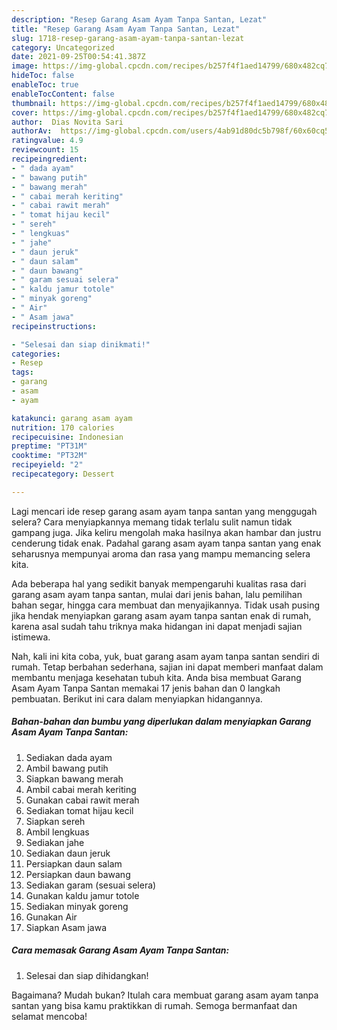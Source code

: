 ```yaml
---
description: "Resep Garang Asam Ayam Tanpa Santan, Lezat"
title: "Resep Garang Asam Ayam Tanpa Santan, Lezat"
slug: 1718-resep-garang-asam-ayam-tanpa-santan-lezat
category: Uncategorized
date: 2021-09-25T00:54:41.387Z
image: https://img-global.cpcdn.com/recipes/b257f4f1aed14799/680x482cq70/garang-asam-ayam-tanpa-santan-foto-resep-utama.jpg
hideToc: false
enableToc: true
enableTocContent: false
thumbnail: https://img-global.cpcdn.com/recipes/b257f4f1aed14799/680x482cq70/garang-asam-ayam-tanpa-santan-foto-resep-utama.jpg
cover: https://img-global.cpcdn.com/recipes/b257f4f1aed14799/680x482cq70/garang-asam-ayam-tanpa-santan-foto-resep-utama.jpg
author:  Dias Novita Sari
authorAv:  https://img-global.cpcdn.com/users/4ab91d80dc5b798f/60x60cq50/avatar.jpg
ratingvalue: 4.9
reviewcount: 15
recipeingredient:
- " dada ayam"
- " bawang putih"
- " bawang merah"
- " cabai merah keriting"
- " cabai rawit merah"
- " tomat hijau kecil"
- " sereh"
- " lengkuas"
- " jahe"
- " daun jeruk"
- " daun salam"
- " daun bawang"
- " garam sesuai selera"
- " kaldu jamur totole"
- " minyak goreng"
- " Air"
- " Asam jawa"
recipeinstructions:

- "Selesai dan siap dinikmati!"
categories:
- Resep
tags:
- garang
- asam
- ayam

katakunci: garang asam ayam 
nutrition: 170 calories
recipecuisine: Indonesian
preptime: "PT31M"
cooktime: "PT32M"
recipeyield: "2"
recipecategory: Dessert

---
```



Lagi mencari ide resep garang asam ayam tanpa santan yang menggugah selera? Cara menyiapkannya memang tidak terlalu sulit namun tidak gampang juga. Jika keliru mengolah maka hasilnya akan hambar dan justru cenderung tidak enak. Padahal garang asam ayam tanpa santan yang enak seharusnya mempunyai aroma dan rasa yang mampu memancing selera kita.


Ada beberapa hal yang sedikit banyak mempengaruhi kualitas rasa dari garang asam ayam tanpa santan, mulai dari jenis bahan, lalu pemilihan bahan segar, hingga cara membuat dan menyajikannya. Tidak usah pusing jika hendak menyiapkan garang asam ayam tanpa santan enak di rumah, karena asal sudah tahu triknya maka hidangan ini dapat menjadi sajian istimewa.




Nah, kali ini kita coba, yuk, buat garang asam ayam tanpa santan sendiri di rumah. Tetap berbahan sederhana, sajian ini dapat memberi manfaat dalam membantu menjaga kesehatan tubuh kita. Anda bisa membuat Garang Asam Ayam Tanpa Santan memakai 17 jenis bahan dan 0 langkah pembuatan. Berikut ini cara dalam menyiapkan hidangannya.

<!--inarticleads1-->

##### Bahan-bahan dan bumbu yang diperlukan dalam menyiapkan Garang Asam Ayam Tanpa Santan:

1. Sediakan  dada ayam
1. Ambil  bawang putih
1. Siapkan  bawang merah
1. Ambil  cabai merah keriting
1. Gunakan  cabai rawit merah
1. Sediakan  tomat hijau kecil
1. Siapkan  sereh
1. Ambil  lengkuas
1. Sediakan  jahe
1. Sediakan  daun jeruk
1. Persiapkan  daun salam
1. Persiapkan  daun bawang
1. Sediakan  garam (sesuai selera)
1. Gunakan  kaldu jamur totole
1. Sediakan  minyak goreng
1. Gunakan  Air
1. Siapkan  Asam jawa




<!--inarticleads2-->

##### Cara memasak Garang Asam Ayam Tanpa Santan:


1. Selesai dan siap dihidangkan!



Bagaimana? Mudah bukan? Itulah cara membuat garang asam ayam tanpa santan yang bisa kamu praktikkan di rumah. Semoga bermanfaat dan selamat mencoba!
